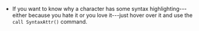 + If you want to know why a character has some syntax highlighting---either
  because you hate it or you love it---just hover over it and use the `call
  SyntaxAttr()` command.
